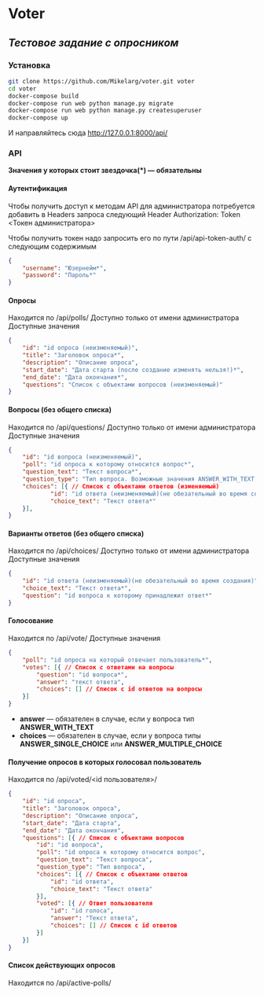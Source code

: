 # Voter
## _Тестовое задание с опросником_


### Установка

```sh
git clone https://github.com/Mikelarg/voter.git voter
cd voter
docker-compose build
docker-compose run web python manage.py migrate
docker-compose run web python manage.py createsuperuser
docker-compose up
```

И направляйтесь сюда http://127.0.0.1:8000/api/

### API
**Значения у которых стоит звездочка(\*) — обязательны**
#### Аутентификация
Чтобы получить доступ к методам API для администратора потребуется добавить 
в Headers запроса следующий Header
Authorization: Token <Токен администратора>

Чтобы получить токен надо запросить его по пути /api/api-token-auth/
с следующим содержимым 
```json
{
	"username": "Юзернейм*",
	"password": "Пароль*"
}
```
#### Опросы
Находится по /api/polls/
Доступно только от имени администратора
Доступные значения
```json
{
    "id": "id опроса (неизменяемый)",
    "title": "Заголовок опроса*",
    "description": "Описание опроса",
    "start_date": "Дата старта (после создание изменять нельзя!)*",
    "end_date": "Дата окончания*",
    "questions": "Список с объектами вопросов (неизменяемый)"
}
```
#### Вопросы (без общего списка)
Находится по /api/questions/
Доступно только от имени администратора
Доступные значения
```json
{
    "id": "id вопроса (неизменяемый)",
    "poll": "id опроса к которому относится вопрос*",
    "question_text": "Текст вопроса*",
    "question_type": "Тип вопроса. Возможные значения ANSWER_WITH_TEXT, ANSWER_SINGLE_CHOICE, ANSWER_MULTIPLE_CHOICE*",
    "choices": [{ // Список с объектами ответов (изменяемый)
            "id": "id ответа (неизменяемый)(не обезательный во время создания)",
            "choice_text": "Текст ответа*"
    }], 
}
```
#### Варианты ответов (без общего списка)
Находится по /api/choices/
Доступно только от имени администратора
Доступные значения
```json
{
    "id": "id ответа (неизменяемый)(не обезательный во время создания)",
    "choice_text": "Текст ответа*",
    "question": "id вопроса к которому принадлежит ответ*"
}
```
#### Голосование
Находится по /api/vote/
Доступные значения
```json
{
    "poll": "id опроса на который отвечает пользователь*",
    "votes": [{ // Список с ответами на вопросы
        "question": "id вопроса*",
        "answer": "текст ответа",
        "choices": [] // Список с id ответов на вопросы
    }]
}
```
* **answer** — обязателен в случае, если у вопроса тип **ANSWER_WITH_TEXT**
* **choices** — обязателен в случае, если у вопроса типы **ANSWER_SINGLE_CHOICE** или **ANSWER_MULTIPLE_CHOICE**
#### Получение опросов в которых голосовал пользователь
Находится по /api/voted/<id пользователя>/
```json
{
    "id": "id опроса",
    "title": "Заголовок опроса",
    "description": "Описание опроса",
    "start_date": "Дата старта",
    "end_date": "Дата окончания",
    "questions": [{ // Список с объектами вопросов
        "id": "id вопроса",
        "poll": "id опроса к которому относится вопрос",
        "question_text": "Текст вопроса",
        "question_type": "Тип вопроса",
        "choices": [{ // Список с объектами ответов
            "id": "id ответа",
            "choice_text": "Текст ответа"
        }], 
        "voted": [{ // Ответ пользователя
            "id": "id голоса",
            "answer": "Текст ответа",
            "choices": [] // Список с id ответов
        }]
    }]
}
```
#### Список действующих опросов
Находится по /api/active-polls/

